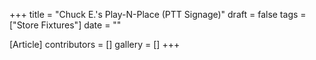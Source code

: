 +++
title = "Chuck E.'s Play-N-Place (PTT Signage)"
draft = false
tags = ["Store Fixtures"]
date = ""

[Article]
contributors = []
gallery = []
+++